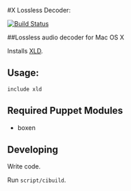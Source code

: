 #X Lossless Decoder:

[![Build Status](https://travis-ci.org/boxen/puppet-xld.png?branch=master)](https://travis-ci.org/boxen/puppet-xld)

##Lossless audio decoder for Mac OS X

Installs [XLD](http://tmkk.undo.jp/xld/index_e.html).


## Usage:

``` puppet
include xld
```

## Required Puppet Modules

* boxen

## Developing

Write code.

Run `script/cibuild`.

